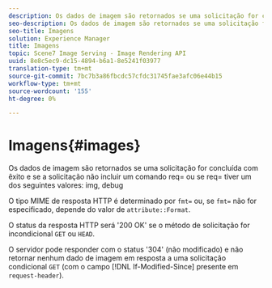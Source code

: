 ```yaml
---
description: Os dados de imagem são retornados se uma solicitação for concluída com êxito e se a solicitação não incluir um comando req= ou se req= tiver um dos valores a seguir img, debug
seo-description: Os dados de imagem são retornados se uma solicitação for concluída com êxito e se a solicitação não incluir um comando req= ou se req= tiver um dos valores a seguir img, debug
seo-title: Imagens
solution: Experience Manager
title: Imagens
topic: Scene7 Image Serving - Image Rendering API
uuid: 8e8c5ec9-dc15-4894-b6a1-8e5241f03977
translation-type: tm+mt
source-git-commit: 7bc7b3a86fbcdc57cfdc31745fae3afc06e44b15
workflow-type: tm+mt
source-wordcount: '155'
ht-degree: 0%

---
```



# Imagens{#images}

Os dados de imagem são retornados se uma solicitação for concluída com êxito e se a solicitação não incluir um comando req= ou se req= tiver um dos seguintes valores: img, debug

O tipo MIME de resposta HTTP é determinado por `fmt=` ou, se `fmt=` não for especificado, depende do valor de `attribute::Format`.

O status da resposta HTTP será &#39;200 OK&#39; se o método de solicitação for incondicional `GET` ou `HEAD`.

O servidor pode responder com o status &#39;304&#39; (não modificado) e não retornar nenhum dado de imagem em resposta a uma solicitação condicional `GET` (com o campo [!DNL If-Modified-Since] presente em `request-header`).
